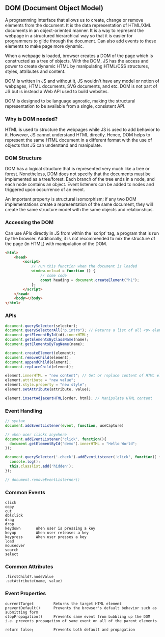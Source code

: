 ## DOM (Document Object Model)

A programming interface that allows us to create, change or remove elements from the document. It is the data representation of HTML/XML documents in an object-oriented manner. It is a way to represent the webpage in a structured hierarchical way so that it is easier for programmers to glide through the document. Can also add events to these elements to make page more dynamic.

When a webpage is loaded, browser creates a DOM of the page which is constructed as a tree of objects. With the DOM, JS has the access and power to create dynamic HTML by manipulating HTML/CSS structures, styles, attributes and content.

DOM is written in JS and without it, JS wouldn't have any model or notion of webpages, HTML documents, SVG documents, and etc. DOM is not part of JS but is instead a Web API used to build websites.

DOM is designed to be language agnostic, making the structural representation to be available from a single, consistent API.

### Why is DOM needed?

HTML is used to structure the webpages while JS is used to add behavior to it. However, JS cannot understand HTML directly. Hence, DOM helps to represent the same HTML document in a different format with the use of objects that JS can understand and manipulate.

### DOM Structure

DOM has a logical structure that is represented very much like a tree or forest. Nonetheless, DOM does not specify that the documents must be implemented as a tree/forest. Each branch of the tree ends in a node, and each node contains an object. Event listeners can be added to nodes and triggered upon occurrence of an event.

An important property is structural isomorphism; if any two DOM implementations create a representation of the same document, they will create the same structure model with the same objects and relationships.

### Accessing the DOM

Can use APIs directly in JS from within the 'script' tag, a program that is run by the browser. Additionally, it is not recommended to mix the structure of the page (in HTML) with manipulation of the DOM.

```html
<html>
    <head>
        <script>
            // run this function when the document is loaded
            window.onload = function () {
                // some code
                const heading = document.createElement("h1");
            };
        </script>
    </head>
    <body></body>
</html>
```

### APIs

```js
document.querySelector(selector);
document.querySelectorAll("p.intro"); // Returns a list of all <p> elements with class="intro"
document.getElementById(id).innerHTML;
document.getElementsByClassName(name);
document.getElementsByTagName(name);

document.createElement(element);
document.removeChild(element);
document.appendChild(element);
document.replaceChild(element);

element.innerHTML = "new content"; // Get or replace content of HTML element
element.attribute = "new value";
element.style.property = "new style";
element.setAttribute(attribute, value);

element.insertAdjacentHTML(order, html); // Manipulate HTML content
```

### Event Handling

```js
// syntax
document.addEventListener(event, function, useCapture)

// when user clicks anywhere
document.addEventListener("click", function(){
  document.getElementById("demo").innerHTML = "Hello World";
});

document.querySelector('.check').addEventListener('click', function() {
  console.log();
  this.classlist.add('hidden');
});

// document.removeEventListerner()
```

### Common Events

```
click
copy
cut
dblclick
drag
drop
keydown       When user is pressing a key
keyup         When user releases a key
keypress      When user presses a key
load
mouseover
search
select
```

### Common Attributes

```
.firstChild?.nodeValue
.setAttribute(name, value)
```

### Event Properties

```
currentTarget         Returns the target HTML element
preventDefault()      Prevents the browser's default behavior such as submitting form
stopPropagation()     Prevents same event from bubbling up the DOM i.e. prevents propagation of same event on all of the parent elements

return false;         Prevents both default and propagation
```
